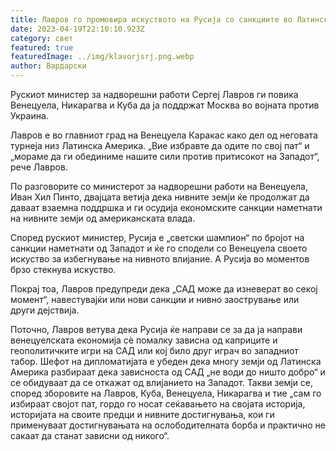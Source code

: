 ```yaml
---
title: Лавров го промовира искуството на Русија со санкциите во Латинска Америка
date: 2023-04-19T22:10:10.923Z
category: свет
featured: true
featuredImage: ../img/klavorjsrj.png.webp
author: Вардарски
---
```


Рускиот министер за надворешни работи Сергеј Лавров ги повика Венецуела, Никарагва и Куба да ја поддржат Москва во војната против Украина.

Лавров е во главниот град на Венецуела Каракас како дел од неговата турнеја низ Латинска Америка. „Вие избравте да одите по свој пат“ и „мораме да ги обединиме нашите сили против притисокот на Западот“, рече Лавров.

По разговорите со министерот за надворешни работи на Венецуела, Иван Хил Пинто, двајцата ветија дека нивните земји ќе продолжат да даваат взаемна поддршка и ги осудија економските санкции наметнати на нивните земји од американската влада.

Според рускиот министер, Русија е „светски шампион“ по бројот на санкции наметнати од Западот и ќе го сподели со Венецуела своето искуство за избегнување на нивното влијание. А Русија во моментов брзо стекнува искуство.

Покрај тоа, Лавров предупреди дека „САД може да изневерат во секој момент“, навестувајќи или нови санкции и нивно заострување или други дејствија.

Поточно, Лавров ветува дека Русија ќе направи се за да ја направи венецуелската економија сè помалку зависна од каприците и геополитичките игри на САД или кој било друг играч во западниот табор. Шефот на дипломатијата е убеден дека многу земји од Латинска Америка разбираат дека зависноста од САД „не води до ништо добро“ и се обидуваат да се откажат од влијанието на Западот. Такви земји се, според зборовите на Лавров, Куба, Венецуела, Никарагва и тие „сам го избираат својот пат, гордо го носат сеќавањето на својата историја, историјата на своите предци и нивните достигнувања, кои ги применуваат достигнувањата на ослободителната борба и практично не сакаат да станат зависни од никого“.
